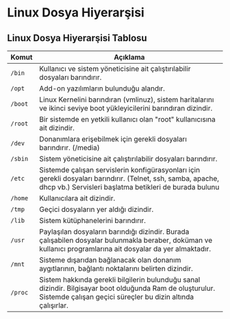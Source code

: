 # Linux Dosya Hiyerarşisi

## Linux Dosya Hiyerarşisi Tablosu
|Komut                        |Açıklama                      
-------------------------------|-----------------------------|
|`/bin`|Kullanıcı ve sistem yöneticisine ait çalıştırılabilir dosyaları barındırır.|
|`/opt`            | Add-on yazılımların bulunduğu alandır. |
|`/boot`|Linux Kernelini barındıran (vmlinuz), sistem haritalarını ve ikinci seviye boot yükleyicilerini barındıran dizindir.|
|`/root`|  Bir sistemde en yetkili kullanıcı olan "root" kullanıcısına ait dizindir. |
|`/dev`|  Donanımlara erişebilmek için gerekli dosyaları barındırır. (/media)  |
|`/sbin`|  Sistem yöneticisine ait çalıştırılabilir dosyaları barındırır. |
|`/etc`| Sistemde çalışan servislerin konfigürasyonları için gerekli dosyaları barındırır. (Telnet, ssh, samba, apache, dhcp vb.) Servisleri başlatma betikleri de burada bulunu |
|`/home`|  Kullanıcılara ait dizindir.  |
|`/tmp`|  Geçici dosyaların yer aldığı dizindir.  |
|`/lib`| Sistem kütüphanelerini barındırır.  |
|`/usr`| Paylaşılan dosyaların barındığı dizindir. Burada çalışabilen dosyalar bulunmakla beraber, doküman ve kullanıcı programlarına ait dosyalar da yer almaktadır.  |
|`/mnt`|  Sisteme dışarıdan bağlanacak olan donanım aygıtlarının, bağlantı noktalarını belirten dizindir.|
|`/proc`| Sistem hakkında gerekli bilgilerin bulunduğu sanal dizindir. Bilgisayar boot olduğunda Ram de oluşturulur. Sistemde çalışan geçici süreçler bu dizin altında çalışırlar.|
